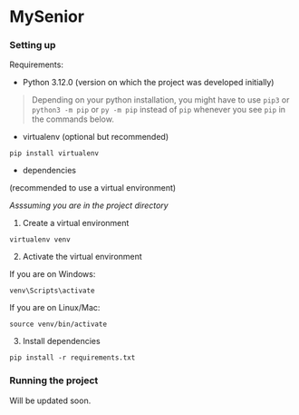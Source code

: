 # MySenior

### Setting up

Requirements:

- Python 3.12.0 (version on which the project was developed initially)

> Depending on your python installation, you might have to use `pip3` or `python3 -m pip` or `py -m pip` instead of `pip` whenever you see `pip` in the commands below.

- virtualenv (optional but recommended)

```
pip install virtualenv
```

- dependencies

(recommended to use a virtual environment)

*Asssuming you are in the project directory*

1. Create a virtual environment


```
virtualenv venv
```


2. Activate the virtual environment

If you are on Windows:

```
venv\Scripts\activate
```

If you are on Linux/Mac:

```
source venv/bin/activate
```

3. Install dependencies

```
pip install -r requirements.txt
```

### Running the project

Will be updated soon.